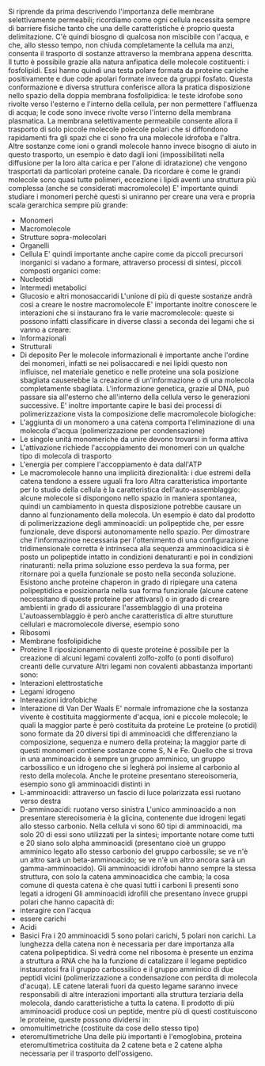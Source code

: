 Si riprende da prima descrivendo l'importanza delle membrane selettivamente permeabili; ricordiamo come ogni cellula necessita sempre di barriere fisiche tanto che una delle caratteristiche è proprio questa delimitazione. 
C'è quindi biosgno di qualcosa non miscibile con l'acqua, e che, allo stesso tempo, non chiuda completamente la cellula ma anzi, consenta il trasporto di sostanze attraverso la membrana appena descritta.
Il tutto è possibile grazie alla natura anfipatica delle molecole costituenti: i fosfolipidi. Essi hanno quindi una testa polare formata da proteine cariche positivamente e due code apolari formate invece da gruppi fosfato. 
Questa conformazione e diversa struttura conferisce allora la pratica disposizione nello spazio della doppia membrana fosfolipidica: le teste idrofobe sono rivolte verso l'esterno e l'interno della cellula, per non permettere l'affluenza di acqua; le code sono invece rivolte verso l'interno della membrana plasmatica.
La membrana selettivamente permeabile consente allora il trasporto di solo piccole molecole polecole polari che si diffondono rapidamenti fra gli spazi che ci sono fra una molecole idrofoba e l'altra. Altre sostanze come ioni o grandi molecole hanno invece bisogno di aiuto in questo trasporto, un esempio è dato dagli ioni (impossibilitati nella diffusione per la loro alta carica e per l'alone di idratazione) che vengono trasportati da particolari proteine canale. 
Da ricordare è come le grandi molecole sono quasi tutte polimeri, eccezione i lipidi aventi una struttura più complessa (anche se considerati macromolecole)
E' importante quindi studiare i monomeri perchè questi si uniranno per creare una vera e propria scala gerarchica sempre più grande:
- Monomeri
- Macromolecole
- Strutture sopra-molecolari
- Organelli
- Cellula
E' quindi importante anche capire come da piccoli precursori inorganici si vadano a formare, attraverso processi di sintesi, piccoli composti organici come:
- Nucleotidi
- Intermedi metabolici
- Glucosio e altri monosaccaridi
L'unione di più di queste sostanze andrà così a creare le nostre macromolecole
E' importante inoltre conoscere le interazioni che si instaurano fra le varie macromolecole: queste si possono infatti classificare in diverse classi a seconda dei legami che si vanno a creare:
- Informazionali
- Strutturali
- Di deposito
Per le molecole informazionali è importante anche l'ordine dei monomeri, infatti se nei polisaccaredi e nei lipidi questo non influisce, nel materiale genetico e nelle proteine una sola posizione sbagliata causerebbe la creazione di un'informazione o di una molecola completamente sbagliata. 
L'informazione genetica, grazie al DNA, può passare sia all'esterno che all'interno della cellula verso le generazioni successive. 
E' inoltre importante capire le basi dei processi di polimerizzazione vista la composizione delle macromolecole biologiche: 
- L'aggiunta di un monomero a una catena comporta l'eliminazione di una molecola d'acqua (polimerizzazione per condensazione)
- Le singole unità monomeriche da unire devono trovarsi in forma attiva
- L'attivazione richiede l'accoppiamento dei monomeri con un qualche tipo di molecola di trasporto
- L'energia per compiere l'accoppiamento è data dall'ATP
- Le macromolecole hanno una implicità direzionalità: i due estremi della catena tendono a essere uguali fra loro
Altra caratteristica importante per lo studio della cellula è la caratteristica dell'auto-assemblaggio: alcune molecole si dispongono nello spazio in maniera spontanea, quindi un cambiamento in questa disposizione potrebbe causare un danno al funzionamento della molecola. 
Un esempio è dato dal prodotto di polimerizzazione degli amminoacidi: un polipeptide che, per essre funzionale, deve disporsi autonomamente nello spazio. 
Per dimostrare che l'informazinoe necessaria per l'ottenimento di una configurazione tridimensionale corretta è intrinseca alla sequenza amminoacidica si è posto un polipeptide intatto in condizioni denaturanti e poi in condizioni rinaturanti: nella prima soluzione esso perdeva la sua forma, per ritornare poi a quella funzionale se posto nella seconda soluzione. 
Esistono anche proteine chaperon in grado di ripiegare una catena polipeptidica e posizionarla nella sua forma funzionale (alcune catene necessitano di queste proteine per attivarsi) o in grado di creare ambienti in grado di assicurare l'assemblaggio di una proteina
L'autoassemblaggio è però anche caratteristica di altre sturutture cellulari e macromolecole diverse, esempio sono
 - Ribosomi
 - Membrane fosfolipidiche
 - Proteine
 Il riposizionamento di queste proteine è possibile per la creazione di alcuni legami covalenti zolfo-zolfo (o ponti disolfuro) creanti delle curvature
 Altri legami non covalenti abbastanza importanti sono: 
 - Interazioni elettrostatiche
 - Legami idrogeno
 - Intereazioni idrofobiche
 - Interazione di Van Der Waals
E' normale infromazione che la sostanza vivente è costituita maggiormente d'acqua, ioni e piccole molecole; le quali la maggior parte è però costituita da proteine
Le proteine (o protidi) sono formate da 20 diversi tipi di amminoacidi che differenziano la composizione, sequenza e numero della proteina; la maggior parte di questi monomeri contiene sostanze come S, N e Fe. Quello che si trova in una amminoacido è sempre un gruppo amminico, un gruppo carbossilico e un idrogeno che si legherà poi insieme al carbonio al resto della molecola. 
Anche le proteine presentano stereoisomeria, esempio sono gli amminoacidi distinti in 
- L-amminoacidi: attraverso un fascio di luce polarizzata essi ruotano verso destra
- D-amminoacidi: ruotano verso sinistra
L'unico amminoacido a non presentare stereoisomeria è la glicina, contenente due idrogeni legati allo stesso carbonio. 
Nella cellula vi sono 60 tipi di amminoacidi, ma solo 20 di essi sono utilizzati per la sintesi; importante notare come tutti e 20 siano solo alpha amminoacidi (presentano cioè un gruppo amminico legato allo stesso carbonio del gruppo carbossile; se ve n'è un altro sarà un beta-amminoacido; se ve n'è un altro ancora sarà un gamma-amminoacido). 
Gli amminoacidi idrofobi hanno sempre la stessa struttura, con solo la catena amminoacidica che cambia; la cosa comune di questa catena è che quasi tutti i carboni lì presenti sono legati a idrogeni
Gli amminoacidi idrofili che presentano invece gruppi polari che hanno capacità di:
- interagire con l'acqua
- essere carichi
- Acidi
- Basici
Fra i 20 amminoacidi 5 sono polari carichi, 5 polari non carichi. 
La lunghezza della catena non è necessaria per dare importanza alla catena polipeptidica. 
Si vedrà come nel ribosoma è presente un enzima a struttura a RNA che ha la funzione di catalizzare il legame peptidico instauratosi fra il gruppo carbossilico e il gruppo amminico di due peptidi vicini (polimerizzazione a condensazione con perdita di molecola d'acuqa). 
LE catene laterali fuori da questo legame saranno invece responsabili di altre interazioni importanti alla struttura terziaria della molecola, dando caratteristiche a tutta la catena. 
Il prodotto di più amminoacidi produce così un peptide, mentre più di questi costituiscono le proteine, queste possono dividersi in:
- omomultimetriche (costituite da cose dello stesso tipo)
- eteromultimetriche
Una delle più importanti è l'emoglobina, proteina eteromultimetrica costituita da 2 catene beta e 2 catene alpha necessaria per il trasporto dell'ossigeno. 



